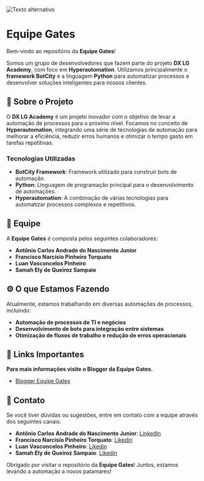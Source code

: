 ![Texto alternativo](https://blogger.googleusercontent.com/img/a/AVvXsEjxNQMaigYhkv9Aoa6syOn4p2sI-JpND_Ok078GuItbrBpcXlVHTcuZcureSQdgFORKO0ddkcf4tGLSOUP3RwxkFjDARg_hqsOq9XcOv3K3fUo2Lc1x33LPfRoHCe5N2e8CpaJtt_uh8t6Wtt0jBfWqbjlbwL8bLH6ISkwisNHwI9dV0_7UJr6txdSe9OFq=s340)

# Equipe Gates

Bem-vindo ao repositório da **Equipe Gates**!

Somos um grupo de desenvolvedores que fazem parte do projeto **DX LG Academy**, com foco em **Hyperautomation**. Utilizamos principalmente o **framework BotCity** e a linguagem **Python** para automatizar processos e desenvolver soluções inteligentes para nossos clientes.

## 🚀 Sobre o Projeto

O **DX LG Academy** é um projeto inovador com o objetivo de levar a automação de processos para o próximo nível. Focamos no conceito de **Hyperautomation**, integrando uma série de tecnologias de automação para melhorar a eficiência, reduzir erros humanos e otimizar o tempo gasto em tarefas repetitivas.

### Tecnologias Utilizadas

- **BotCity Framework**: Framework utilizado para construir bots de automação.
- **Python**: Linguagem de programação principal para o desenvolvimento de automações.
- **Hyperautomation**: A combinação de várias tecnologias para automatizar processos complexos e repetitivos.

## 🤝 Equipe

A **Equipe Gates** é composta pelos seguintes colaboradores:

- **Antônio Carlos Andrade do Nascimento Junior**
- **Francisco Narcísio Pinheiro Torquato**
- **Luan Vasconcelos Pinheiro**
- **Samah Ely de Queiroz Sampaio**

## ⚙️ O que Estamos Fazendo

Atualmente, estamos trabalhando em diversas automações de processos, incluindo:

- **Automação de processos de TI e negócios**
- **Desenvolvimento de bots para integração entre sistemas**
- **Otimização de fluxos de trabalho e redução de erros operacionais**

## 🔗 Links Importantes

**Para mais informações visite o Blogger da Equipe Gates.**
- [Blogger Equipe Gates](https://equipegates-zlacademy.blogspot.com/)

## 📣 Contato

Se você tiver dúvidas ou sugestões, entre em contato com a equipe através dos seguintes canais:

- **Antônio Carlos Andrade do Nascimento Junior**: <a href="https://www.linkedin.com/in/ant%C3%B4niojjr/" target="_blank" rel="noopener noreferrer">LinkedIn</a>
- **Francisco Narcísio Pinheiro Torquato**:  [Likedin](https://www.linkedin.com/in/narcisiotorquato/)
- **Luan Vasconcelos Pinheiro**:  [Likedin](https://www.linkedin.com/in/luan-pinheiro-a82110213/)
- **Samah Ely de Queiroz Sampaio**: [Likedin](https://www.linkedin.com/in/samah-ely-sampaio-708762260/)

Obrigado por visitar o repositório da **Equipe Gates**! Juntos, estamos levando a automação a novos patamares!
